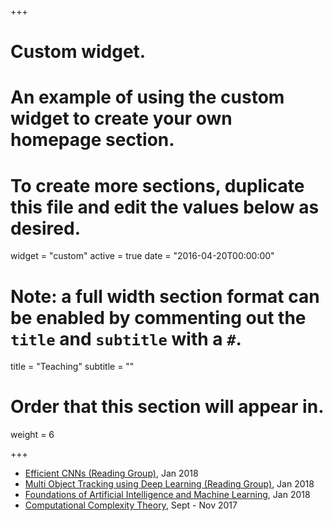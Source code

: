 +++
# Custom widget.
# An example of using the custom widget to create your own homepage section.
# To create more sections, duplicate this file and edit the values below as desired.
widget = "custom"
active = true
date = "2016-04-20T00:00:00"

# Note: a full width section format can be enabled by commenting out the `title` and `subtitle` with a `#`.
title = "Teaching"
subtitle = ""

# Order that this section will appear in.
weight = 6

+++
- [Efficient CNNs (Reading Group)](/teaching/efficient-cnns), Jan 2018 
- [Multi Object Tracking using Deep Learning (Reading Group)](/teaching/mot), Jan 2018
- [Foundations of Artificial Intelligence and Machine Learning](https://cie.iiit.ac.in/aiml/), Jan 2018 
- [Computational Complexity Theory](/teaching/complexity-theory), Sept - Nov 2017
